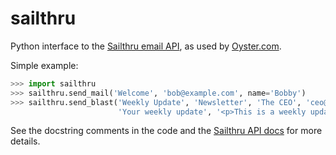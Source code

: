 sailthru
========

Python interface to the [Sailthru email API](http://docs.sailthru.com/api), as used by [Oyster.com](http://www.oyster.com/).

Simple example:

```python
>>> import sailthru
>>> sailthru.send_mail('Welcome', 'bob@example.com', name='Bobby')
>>> sailthru.send_blast('Weekly Update', 'Newsletter', 'The CEO', 'ceo@example.com',
                        'Your weekly update', '<p>This is a weekly update!</p>')
```

See the docstring comments in the code and the [Sailthru API docs](http://docs.sailthru.com/api) for more details.